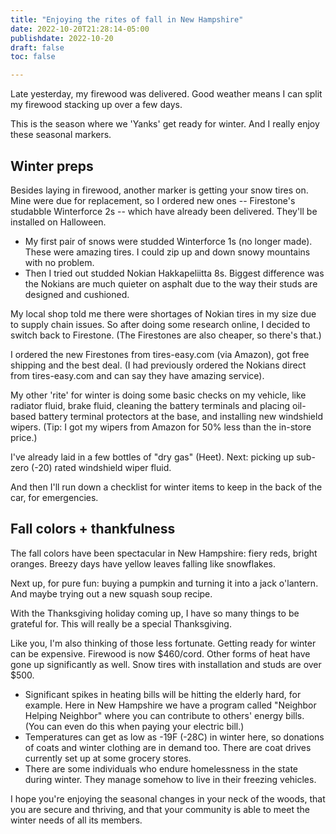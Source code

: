 ```yaml
---
title: "Enjoying the rites of fall in New Hampshire"
date: 2022-10-20T21:28:14-05:00
publishdate: 2022-10-20
draft: false
toc: false

---
```


Late yesterday, my firewood was delivered. Good weather means I can split my firewood stacking up over a few days. 

This is the season where we 'Yanks' get ready for winter. And I really enjoy these seasonal markers.

## Winter preps

Besides laying in firewood, another marker is getting your snow tires on. Mine were due for replacement, so I ordered new ones -- Firestone's studabble Winterforce 2s -- which have already been delivered. They'll be installed on Halloween. 

* My first pair of snows were studded Winterforce 1s (no longer made). These were amazing tires. I could zip up and down snowy mountains with no problem. 
* Then I tried out studded Nokian Hakkapeliitta 8s. Biggest difference was the Nokians are much quieter on asphalt due to the way their studs are designed and cushioned. 

My local shop told me there were shortages of Nokian tires in my size due to supply chain issues. So after doing some research online, I decided to switch back to Firestone. (The Firestones are also cheaper, so there's that.)

I ordered the new Firestones from tires-easy.com (via Amazon), got free shipping and the best deal. (I had previously ordered the Nokians direct from tires-easy.com and can say they have amazing service).

My other 'rite' for winter is doing some basic checks on my vehicle, like radiator fluid, brake fluid, cleaning the battery terminals and placing oil-based battery terminal protectors at the base, and installing new windshield wipers. (Tip: I got my wipers from Amazon for 50% less than the in-store price.)

I've already laid in a few bottles of "dry gas" (Heet). Next: picking up sub-zero (-20) rated windshield wiper fluid.

And then I'll run down a checklist for winter items to keep in the back of the car, for emergencies. 

## Fall colors + thankfulness

The fall colors have been spectacular in New Hampshire: fiery reds, bright oranges. Breezy days have yellow leaves falling like snowflakes.

Next up, for pure fun: buying a pumpkin and turning it into a jack o'lantern. And maybe trying out a new squash soup recipe.

With the Thanksgiving holiday coming up, I have so many things to be grateful for. This will really be a special Thanksgiving.

Like you, I'm also thinking of those less fortunate. Getting ready for winter can be expensive. Firewood is now $460/cord. Other forms of heat have gone up significantly as well. Snow tires with installation and studs are over $500.

* Significant spikes in heating bills will be hitting the elderly hard, for example. Here in New Hampshire we have a program called "Neighbor Helping Neighbor" where you can contribute to others' energy bills. (You can even do this when paying your electric bill.) 
* Temperatures can get as low as -19F (-28C) in winter here, so donations of coats and winter clothing are in demand too. There are coat drives currently set up at some grocery stores. 
* There are some individuals who endure homelessness in the state during winter. They manage somehow to live in their freezing vehicles.

I hope you're enjoying the seasonal changes in your neck of the woods, that you are secure and thriving, and that your community is able to meet the winter needs of all its members.
